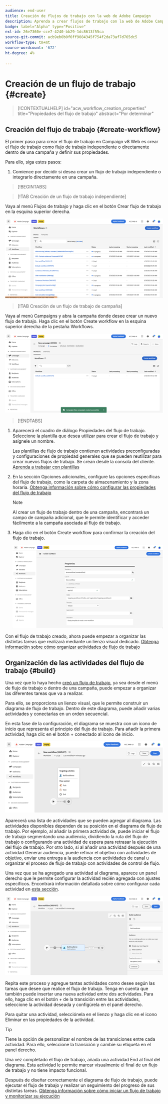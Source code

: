 ```yaml
---
audience: end-user
title: Creación de flujos de trabajo con la web de Adobe Campaign
description: Aprenda a crear flujos de trabajo con la web de Adobe Campaign
badge: label="Alpha" type="Positive"
exl-id: 26e7360e-cce7-4240-bb29-1dc8613f55ca
source-git-commit: acb9eb0b0f6ff9084345f754f2da73af7d765dc5
workflow-type: tm+mt
source-wordcount: '672'
ht-degree: 4%

---
```



# Creación de un flujo de trabajo {#create}

>[!CONTEXTUALHELP]
>id="acw_workflow_creation_properties"
>title="Propiedades del flujo de trabajo"
>abstract="Por determinar"

## Creación del flujo de trabajo {#create-workflow}

El primer paso para crear el flujo de trabajo en Campaign v8 Web es crear el flujo de trabajo como flujo de trabajo independiente o directamente dentro de una campaña y definir sus propiedades.

Para ello, siga estos pasos:

1. Comience por decidir si desea crear un flujo de trabajo independiente o integrarlo directamente en una campaña.

>[!BEGINTABS]

>[!TAB Creación de un flujo de trabajo independiente]

Vaya al menú Flujos de trabajo y haga clic en el botón Crear flujo de trabajo en la esquina superior derecha.

![](assets/workflow-create-standalone.png)

>[!TAB Creación de un flujo de trabajo de campaña]

Vaya al menú Campaigns y abra la campaña donde desee crear un nuevo flujo de trabajo. Haga clic en el botón Create workflow en la esquina superior derecha de la pestaña Workflows.

![](assets/workflow-create-campaign.png)

>[!ENDTABS]

1. Aparecerá el cuadro de diálogo Propiedades del flujo de trabajo. Seleccione la plantilla que desea utilizar para crear el flujo de trabajo y asígnele un nombre.

   Las plantillas de flujo de trabajo contienen actividades preconfiguradas y configuraciones de propiedad generales que se pueden reutilizar para crear nuevos flujos de trabajo. Se crean desde la consola del cliente. [Aprenda a trabajar con plantillas](https://experienceleague.adobe.com/docs/campaign/automation/workflows/introduction/build-a-workflow.html#workflow-templates)

1. En la sección Opciones adicionales, configure las opciones específicas del flujo de trabajo, como la carpeta de almacenamiento y la zona horaria. [Obtenga información sobre cómo configurar las propiedades del flujo de trabajo](workflow-settings.md)

   >[!NOTE]
   >
   >Al crear un flujo de trabajo dentro de una campaña, encontrará un campo de campaña adicional, que le permite identificar y acceder fácilmente a la campaña asociada al flujo de trabajo.

1. Haga clic en el botón Create workflow para confirmar la creación del flujo de trabajo.

   ![](assets/workflow-create.png)

Con el flujo de trabajo creado, ahora puede empezar a organizar las distintas tareas que realizará mediante un lienzo visual dedicado. [Obtenga información sobre cómo organizar actividades de flujo de trabajo](build-workflow.md)

## Organización de las actividades del flujo de trabajo {#build}

Una vez que lo haya hecho [creó un flujo de trabajo](create-workflow.md), ya sea desde el menú de flujo de trabajo o dentro de una campaña, puede empezar a organizar las diferentes tareas que va a realizar.

Para ello, se proporciona un lienzo visual, que le permite construir un diagrama de flujo de trabajo. Dentro de este diagrama, puede añadir varias actividades y conectarlas en un orden secuencial.

En esta fase de la configuración, el diagrama se muestra con un icono de inicio que representa el principio del flujo de trabajo. Para añadir la primera actividad, haga clic en el botón + conectado al icono de inicio.

![](assets/workflow-start.png)

Aparecerá una lista de actividades que se pueden agregar al diagrama. Las actividades disponibles dependen de su posición en el diagrama de flujo de trabajo. Por ejemplo, al añadir la primera actividad de, puede iniciar el flujo de trabajo segmentando una audiencia, dividiendo la ruta del flujo de trabajo o configurando una actividad de espera para retrasar la ejecución del flujo de trabajo. Por otro lado, si al añadir una actividad después de una actividad Generar audiencia, puede refinar el objetivo con actividades de objetivo, enviar una entrega a la audiencia con actividades de canal u organizar el proceso de flujo de trabajo con actividades de control de flujo.

Una vez que se ha agregado una actividad al diagrama, aparece un panel derecho que le permite configurar la actividad recién agregada con ajustes específicos. Encontrará información detallada sobre cómo configurar cada actividad en [esta sección](get-started-activities.md).

![](assets/workflow-configure-activities.png)

Repita este proceso y agregue tantas actividades como desee según las tareas que desee que realice el flujo de trabajo. Tenga en cuenta que también puede insertar una nueva actividad entre dos actividades. Para ello, haga clic en el botón + de la transición entre las actividades, seleccione la actividad deseada y configúrela en el panel derecho.

Para quitar una actividad, selecciónela en el lienzo y haga clic en el icono Eliminar en las propiedades de la actividad.

>[!TIP]
>
>Tiene la opción de personalizar el nombre de las transiciones entre cada actividad. Para ello, seleccione la transición y cambie su etiqueta en el panel derecho.

Una vez completado el flujo de trabajo, añada una actividad End al final del diagrama. Esta actividad le permite marcar visualmente el final de un flujo de trabajo y no tiene impacto funcional.

Después de diseñar correctamente el diagrama de flujo de trabajo, puede ejecutar el flujo de trabajo y realizar un seguimiento del progreso de sus distintas tareas. [Obtenga información sobre cómo iniciar un flujo de trabajo y monitorizar su ejecución](start-monitor-workflows.md)
